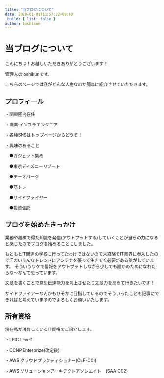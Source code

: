 ```yaml
---
title: "当ブログについて"
date: 2020-01-01T11:57:22+09:00
_build: { list: false }
author: toshikun
---
```

# 当ブログについて
こんにちは！お越しいただきありがとうございます！

管理人のtoshikunです。

こちらのページでは私がどんな人物なのか簡単に紹介させていただきます。


## プロフィール

・関東圏内在住

・職業:インフラエンジニア

・各種SNSはトップページからどうぞ！

・興味のあること

　●ガジェット集め

　●東京ディズニーリゾート

　●テーマパーク

　●筋トレ
  
　●サイドファイヤー

　●投資信託


## ブログを始めたきっかけ

業務や趣味で得た知識を発信(アウトプットする)していくことが自らの力になると感じたのでブログを始めることにしました。


もともとIT関連の学校に行ってたわけではないので未経験でIT業界に参入したのでITのいろんなトレンドにアンテナを張って生きてく必要がある気がしています。
そういうワケで情報をアウトプットしながら少しでも誰かのためになれたらな～なんて思っています。

文章を書くことで意思伝達能力を向上させたり文章力を高めて行きたいです！  

サイドファイアーなんかもひそかに目指しているのでそういったことも記事にできればと考えていますのでよろしくお願いいたします。

## 所有資格

現在私が所有しているIT資格をご紹介します。

・LPIC Level1

・CCNP Enterprize(改定後)

・AWS クラウドプラクティショナー(CLF-C01)

・AWS ソリューションアーキテクトアソシエイト　(SAA-C02)


